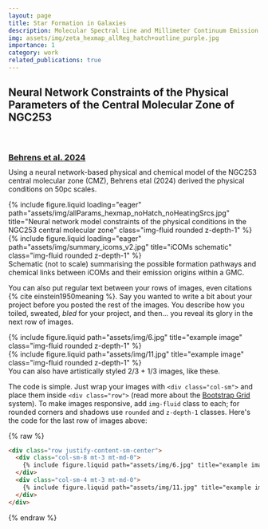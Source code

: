 ```yaml
---
layout: page
title: Star Formation in Galaxies
description: Molecular Spectral Line and Millimeter Continuum Emission
img: assets/img/zeta_hexmap_allReg_hatch+outline_purple.jpg
importance: 1
category: work
related_publications: true
---
```

<div><h2>Neural Network Constraints of the Physical Parameters of the Central Molecular Zone of NGC253</h2></div><br>
<div><h3><a href="https://ui.adsabs.harvard.edu/abs/2024ApJ...977...38B/abstract" style="display:block;float:left;">Behrens et al. 2024</a></h3></div><br>

Using a neural network-based physical and chemical model of the NGC253 central molecular zone (CMZ), Behrens etal (2024) derived the physical conditions on 50pc scales.

<div class="row">
    <div class="col-sm mt-3 mt-md-0">
        {% include figure.liquid loading="eager" path="assets/img/allParams_hexmap_noHatch_noHeatingSrcs.jpg" title="Neural network model constraints of the physical conditions in the NGC253 central molecular zone" class="img-fluid rounded z-depth-1" %}
    </div>
</div>

<div class="row">
    <div class="col-sm mt-3 mt-md-0">
        {% include figure.liquid loading="eager" path="assets/img/summary_icoms_v2.jpg" title="iCOMs schematic" class="img-fluid rounded z-depth-1" %}
    </div>
</div>
<div class="caption">
    Schematic (not to scale) summarising the possible formation pathways and chemical links between iCOMs and their emission origins within a GMC.
</div>

You can also put regular text between your rows of images, even citations {% cite einstein1950meaning %}.
Say you wanted to write a bit about your project before you posted the rest of the images.
You describe how you toiled, sweated, _bled_ for your project, and then... you reveal its glory in the next row of images.

<div class="row justify-content-sm-center">
    <div class="col-sm-8 mt-3 mt-md-0">
        {% include figure.liquid path="assets/img/6.jpg" title="example image" class="img-fluid rounded z-depth-1" %}
    </div>
    <div class="col-sm-4 mt-3 mt-md-0">
        {% include figure.liquid path="assets/img/11.jpg" title="example image" class="img-fluid rounded z-depth-1" %}
    </div>
</div>
<div class="caption">
    You can also have artistically styled 2/3 + 1/3 images, like these.
</div>

The code is simple.
Just wrap your images with `<div class="col-sm">` and place them inside `<div class="row">` (read more about the <a href="https://getbootstrap.com/docs/4.4/layout/grid/">Bootstrap Grid</a> system).
To make images responsive, add `img-fluid` class to each; for rounded corners and shadows use `rounded` and `z-depth-1` classes.
Here's the code for the last row of images above:

{% raw %}

```html
<div class="row justify-content-sm-center">
  <div class="col-sm-8 mt-3 mt-md-0">
    {% include figure.liquid path="assets/img/6.jpg" title="example image" class="img-fluid rounded z-depth-1" %}
  </div>
  <div class="col-sm-4 mt-3 mt-md-0">
    {% include figure.liquid path="assets/img/11.jpg" title="example image" class="img-fluid rounded z-depth-1" %}
  </div>
</div>
```

{% endraw %}
